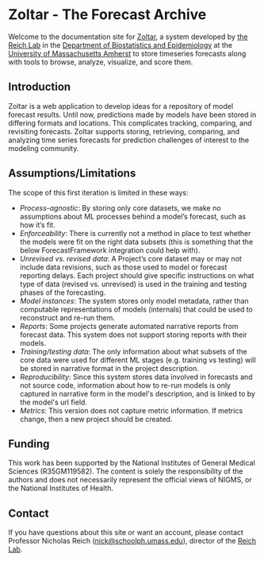 # Zoltar - The Forecast Archive

Welcome to the documentation site for [Zoltar](https://www.zoltardata.com/), a system developed by
[the Reich Lab](http://reichlab.io/) in the [Department of Biostatistics and
Epidemiology](http://www.umass.edu/sphhs/biostatistics) at the [University of Massachusetts Amherst](https://www.umass.edu/)
to store timeseries forecasts along with tools to browse, analyze, visualize, and score them.


## Introduction

Zoltar is a web application to develop ideas for a repository of model forecast results. Until now, predictions made by
models have been stored in differing formats and locations. This complicates tracking, comparing, and revisiting
forecasts. Zoltar supports storing, retrieving, comparing, and analyzing time series forecasts for prediction challenges
of interest to the modeling community.


## Assumptions/Limitations

The scope of this first iteration is limited in these ways:

- *Process-agnostic*: By storing only core datasets, we make no assumptions about ML processes behind a model’s
  forecast, such as how it’s fit.
- *Enforceability*: There is currently not a method in place to test whether the models were fit on the right data
  subsets (this is something that the below ForecastFramework integration could help with).
- *Unrevised vs. revised data*: A Project’s core dataset may or may not include data revisions, such as those used to
  model or forecast reporting delays. Each project should give specific instructions on what type of data (revised vs.
        unrevised) is used in the training and testing phases of the forecasting.
- *Model instances*: The system stores only model metadata, rather than computable representations of models (internals)
  that could be used to reconstruct and re-run them.
- *Reports*: Some projects generate automated narrative reports from forecast data. This system does not support storing
  reports with their models.
- *Training/testing data*: The only information about what subsets of the core data were used for different ML stages
  (e.g. training vs testing) will be stored in narrative format in the project description.
- *Reproducibility*: Since this system stores data involved in forecasts and not source code, information about how to
  re-run models is only captured in narrative form in the model's description, and is linked to by the model's url field.
- *Metrics*: This version does not capture metric information. If metrics change, then a new project should be created.


## Funding

This work has been supported by the National Institutes of General Medical Sciences (R35GM119582). The content is solely
the responsibility of the authors and does not necessarily represent the official views of NIGMS, or the National
Institutes of Health.



## Contact

If you have questions about this site or want an account, please contact Professor Nicholas Reich
(nick@schoolph.umass.edu), director of the <a href="http://reichlab.io/">Reich Lab</a>.

